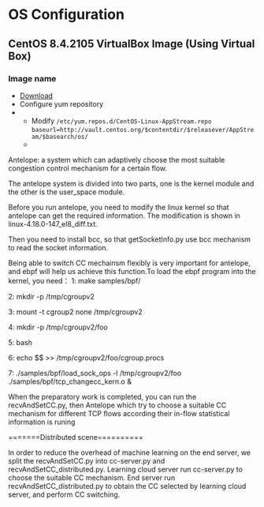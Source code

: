 # OS Configuration
## CentOS 8.4.2105 VirtualBox Image (Using Virtual Box)
### Image name 
* [Download](https://www.linuxvmimages.com/images/virtualbox/)
* Configure yum repository
* * Modify `/etc/yum.repos.d/CentOS-Linux-AppStream.repo` `baseurl=http://vault.centos.org/$contentdir/$releasever/AppStream/$basearch/os/`
  * 


Antelope: a system which can adaptively choose the most suitable congestion control mechanism for a certain flow. 

The antelope system is divided into two parts, one is the kernel module and the other is the user_space module.

Before you run antelope, you need to modify the linux kernel so that antelope can get the required information. The modification is shown in linux-4.18.0-147_el8_diff.txt.

Then you need to install bcc, so that getSocketInfo.py use bcc mechanism to read the socket information.

Being able to switch CC mechainsm flexibly is very important for antelope, and ebpf will help us achieve this function.To load the ebpf program into the kernel, you need：
  1: make samples/bpf/
  
  2: mkdir -p /tmp/cgroupv2
 
  3: mount -t cgroup2 none /tmp/cgroupv2
  
  4: mkdir -p /tmp/cgroupv2/foo
  
  5: bash
  
  6: echo $$ >> /tmp/cgroupv2/foo/cgroup.procs
  
  7: ./samples/bpf/load_sock_ops -l /tmp/cgroupv2/foo ./samples/bpf/tcp_changecc_kern.o &

When the preparatory work is completed, you can run the recvAndSetCC.py, then Antelope which try to choose a suitable CC mechanism for different TCP flows according their in-flow statistical information is runing


=======Distributed scene==========

In order to reduce the overhead of machine learning on the end server, we split the recvAndSetCC.py into cc-server.py and recvAndSetCC_distributed.py. Learning cloud server run cc-server.py to choose the suitable CC mechanism. End server run recvAndSetCC_distributed.py to obtain the CC selected by learning cloud server, and perform CC switching.
